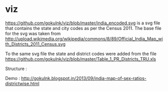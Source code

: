 viz
===

https://github.com/gokulnk/viz/blob/master/india_encoded.svg is a svg file that contains the state and city codes as 
per the Census 2011. The base file for the svg was taken from 
http://upload.wikimedia.org/wikipedia/commons/8/89/Official_India_Map_with_Districts_2011_Census.svg

To the same svg file the state and district codes were added from the file 
https://github.com/gokulnk/viz/blob/master/Table_1_PR_Districts_TRU.xls

Structure : 


  <g title="Bihar" entity_type="state" entity_id="10">

  <path title="Paschim Champaran" entity_type="district" entity_id="1" d="M 582.47648,570.42447 . L 582.47648,570.42447 z" ></path>


Demo : http://gokulnk.blogspot.in/2013/09/india-map-of-sex-ratios-districtwise.html

